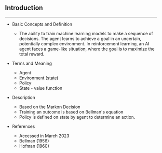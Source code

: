 Introduction
--------------------------
---------------------------

- Basic Concepts and Definition
  + The ability to train machine learning models to make a sequence 
  of decisions. The agent learns to achieve a goal in an uncertain, 
  potentially complex environment. In reinforcement learning, 
  an AI agent faces a game-like situation, where the goal is to maximize the total reward.

- Terms and Meaning
  + Agent
  + Environment (state)
  + Policy
  + State - value function
- Description
  + Based on the Markon Decision 
  + Training an outcome is based on Bellman's equation
  + Policy is defined on state by agent to determine an action.
- References
  * Accessed in March 2023
  * Bellman (1956)
  * Hofman (1960)